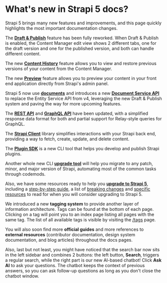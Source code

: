 # What's new in Strapi 5 docs?

Strapi 5 brings many new features and improvements, and this page quickly highlights the most important documentation changes.

<Icon name="newspaper" /> The **[Draft & Publish](/user-docs/content-manager/saving-and-publishing-content)** feature has been fully reworked. When Draft & Publish is enabled, the Content Manager edit view shows 2 different tabs, one for the draft version and one for the published version, and both can handle different content.

<Icon name="magic-wand"/> The new **[Content History](/user-docs/content-manager/working-with-content-history)** feature allows you to view and restore previous versions of your content from the Content Manager.

<Icon name="eye" /> The new **[Preview](/user-docs/content-manager/previewing-content)** feature allows you to preview your content in your front end application directly from Strapi's admin panel.

<Icon name="file"/> Strapi 5 now use **[documents](/dev-docs/api/document)** and introduces a new **[Document Service API](/dev-docs/api/document-service)** to replace the Entity Service API from v4, leveraging the new Draft & Publish system and paving the way for more upcoming features.

<Icon name="detective"/> The **[REST API](/dev-docs/api/rest)** and **[GraphQL API](/dev-docs/api/graphql)** have been updated, with a simplified response data format for both and partial support for Relay-style queries for GraphQL.

<Icon name="plugs" /> The **[Strapi Client](/dev-docs/api/client)** library simplifies interactions with your Strapi back end, providing a way to fetch, create, update, and delete content.

<Icon name="puzzle-piece" /> The **[Plugin SDK](/dev-docs/plugins/development/plugin-sdk)** is a new CLI tool that helps you develop and publish Strapi plugins.

<Icon name="escalator-up" /> Another whole new CLI **[upgrade tool](/dev-docs/upgrade-tool)** will help you migrate to any patch, minor, and major version of Strapi, automating most of the common tasks through codemods.

<Icon name="hard-hat" /> Also, we have some resources ready to help you **[upgrade to Strapi 5](/dev-docs/migration/v4-to-v5/introduction-and-faq)**, including a [step-by-step guide](/dev-docs/migration/v4-to-v5/step-by-step), a list of [breaking changes](/dev-docs/migration/v4-to-v5/breaking-changes) and [specific resources](/dev-docs/migration/v4-to-v5/additional-resources/introduction) to read for when you will consider upgrading to Strapi 5.

<Icon name="tag" /> We introduced a new **tagging system** to provide another layer of information architecture. Tags can be found at the bottom of each page. Clicking on a tag will point you to an index page listing all pages with the same tag. The list of all available tags is visible by visiting the [/tags](/tags) page.

<Icon name="plus" /> You will also soon find more **official guides** and more references to **external resources** (contributor documentation, design system documentation, and blog articles) throughout the docs pages.

<Icon name="call-bell" /> Also, last but not least, you might have noticed that the search bar now sits in the left sidebar and combines 2 buttons: the left button, **<Icon name="magnifying-glass" classes="ph-light" /> Search**, triggers a regular search, while the right part is our new AI-based chatbot! Click **<Icon name="sparkle"/> Ask AI** to ask your questions. The chatbot keeps the context of previous answers, so you can ask follow-up questions as long as you don't close the chatbot window.
